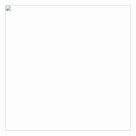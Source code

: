 <img src="https://github-readme-stats.vercel.app/api?username=Abolfazl-Taj&show_icons=true&theme=dark" width="400">
<https://github-readme-stats.vercel.app/api/pin/?username=anuraghazra&repo=Example-4)](https://github.com/Abolfazl-Taj/Example-4)>

